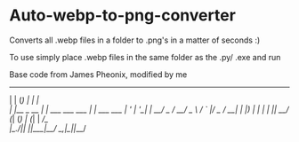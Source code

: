 # Auto-webp-to-png-converter
Converts all .webp files in a folder to .png's in a matter of seconds :)

To use simply place .webp files in the same folder as the .py/ .exe and run 


Base code from James Pheonix, modified by me

  _          _ _                     _           
 | |        (_) |                   | |          
 | |__  _ __ _| |_ ___  ___ ___   __| | ___  ___ 
 | '_ \| '__| | __/ _ \/ __/ _ \ / _` |/ _ \/ __|
 | |_) | |  | | ||  __/ (_| (_) | (_| |  __/\__ \
 |_.__/|_|  |_|\__\___|\___\___/ \__,_|\___||___/
                                                
